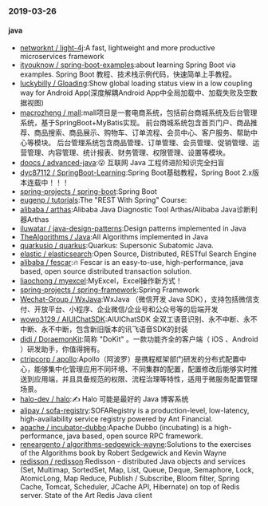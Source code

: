 ### 2019-03-26

#### java
* [networknt / light-4j](https://github.com/networknt/light-4j):A fast, lightweight and more productive microservices framework
* [ityouknow / spring-boot-examples](https://github.com/ityouknow/spring-boot-examples):about learning Spring Boot via examples. Spring Boot 教程、技术栈示例代码，快速简单上手教程。
* [luckybilly / Gloading](https://github.com/luckybilly/Gloading):Show global loading status view in a low coupling way for Android App(深度解耦Android App中全局加载中、加载失败及空数据视图)
* [macrozheng / mall](https://github.com/macrozheng/mall):mall项目是一套电商系统，包括前台商城系统及后台管理系统，基于SpringBoot+MyBatis实现。 前台商城系统包含首页门户、商品推荐、商品搜索、商品展示、购物车、订单流程、会员中心、客户服务、帮助中心等模块。 后台管理系统包含商品管理、订单管理、会员管理、促销管理、运营管理、内容管理、统计报表、财务管理、权限管理、设置等模块。
* [doocs / advanced-java](https://github.com/doocs/advanced-java):😮 互联网 Java 工程师进阶知识完全扫盲
* [dyc87112 / SpringBoot-Learning](https://github.com/dyc87112/SpringBoot-Learning):Spring Boot基础教程，Spring Boot 2.x版本连载中！！！
* [spring-projects / spring-boot](https://github.com/spring-projects/spring-boot):Spring Boot
* [eugenp / tutorials](https://github.com/eugenp/tutorials):The "REST With Spring" Course:
* [alibaba / arthas](https://github.com/alibaba/arthas):Alibaba Java Diagnostic Tool Arthas/Alibaba Java诊断利器Arthas
* [iluwatar / java-design-patterns](https://github.com/iluwatar/java-design-patterns):Design patterns implemented in Java
* [TheAlgorithms / Java](https://github.com/TheAlgorithms/Java):All Algorithms implemented in Java
* [quarkusio / quarkus](https://github.com/quarkusio/quarkus):Quarkus: Supersonic Subatomic Java.
* [elastic / elasticsearch](https://github.com/elastic/elasticsearch):Open Source, Distributed, RESTful Search Engine
* [alibaba / fescar](https://github.com/alibaba/fescar):🔥 Fescar is an easy-to-use, high-performance, java based, open source distributed transaction solution.
* [liaochong / myexcel](https://github.com/liaochong/myexcel):MyExcel，Excel操作新方式！
* [spring-projects / spring-framework](https://github.com/spring-projects/spring-framework):Spring Framework
* [Wechat-Group / WxJava](https://github.com/Wechat-Group/WxJava):WxJava （微信开发 Java SDK），支持包括微信支付、开放平台、小程序、企业微信/企业号和公众号等的后端开发
* [wowo3129 / AIUIChatSDK](https://github.com/wowo3129/AIUIChatSDK):AIUIChatSDK 全双工语音识别、永不中断、永不中断、永不中断，包含新旧版本的讯飞语音SDK的封装
* [didi / DoraemonKit](https://github.com/didi/DoraemonKit):简称 "DoKit" 。一款功能齐全的客户端（ iOS 、Android ）研发助手，你值得拥有。
* [ctripcorp / apollo](https://github.com/ctripcorp/apollo):Apollo（阿波罗）是携程框架部门研发的分布式配置中心，能够集中化管理应用不同环境、不同集群的配置，配置修改后能够实时推送到应用端，并且具备规范的权限、流程治理等特性，适用于微服务配置管理场景。
* [halo-dev / halo](https://github.com/halo-dev/halo):✍ Halo 可能是最好的 Java 博客系统
* [alipay / sofa-registry](https://github.com/alipay/sofa-registry):SOFARegistry is a production-level, low-latency, high-availability service registry powered by Ant Financial.
* [apache / incubator-dubbo](https://github.com/apache/incubator-dubbo):Apache Dubbo (incubating) is a high-performance, java based, open source RPC framework.
* [reneargento / algorithms-sedgewick-wayne](https://github.com/reneargento/algorithms-sedgewick-wayne):Solutions to the exercises of the Algorithms book by Robert Sedgewick and Kevin Wayne
* [redisson / redisson](https://github.com/redisson/redisson):Redisson - distributed Java objects and services (Set, Multimap, SortedSet, Map, List, Queue, Deque, Semaphore, Lock, AtomicLong, Map Reduce, Publish / Subscribe, Bloom filter, Spring Cache, Tomcat, Scheduler, JCache API, Hibernate) on top of Redis server. State of the Art Redis Java client
